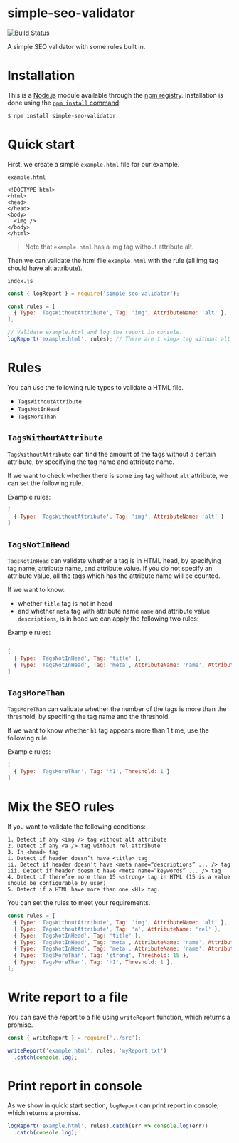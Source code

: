 # simple-seo-validator
[![Build Status](https://travis-ci.org/aldy120/simple-seo-validator.svg?branch=master)](https://travis-ci.org/aldy120/simple-seo-validator)

A simple SEO validator with some rules built in.
# Installation

This is a [Node.js](https://nodejs.org/en/) module available through the
[npm registry](https://www.npmjs.com/). Installation is done using the
[`npm install` command](https://docs.npmjs.com/getting-started/installing-npm-packages-locally):

```sh
$ npm install simple-seo-validator
```


# Quick start
First, we create a simple `example.html` file for our example.

`example.html`
```
<!DOCTYPE html>
<html>
<head>
</head>
<body>
  <img />
</body>
</html>
```
> Note that `example.html` has a img tag without attribute alt.

Then we can validate the html file `example.html` with the rule (all img tag should have alt attribute).

`index.js`
```js
const { logReport } = require('simple-seo-validator');

const rules = [
  { Type: 'TagsWithoutAttribute', Tag: 'img', AttributeName: 'alt' },
];

// Validate example.html and log the report in console.
logReport('example.html', rules); // There are 1 <img> tag without alt attribute.
```

# Rules
You can use the following rule types to validate a HTML file.
- `TagsWithoutAttribute`
- `TagsNotInHead`
- `TagsMoreThan`

## `TagsWithoutAttribute`
`TagsWithoutAttribute` can find the amount of the tags without a certain attribute, by specifying the tag name and attribute name. 

If we want to check whether there is some `img` tag without `alt` attribute, we can set the following rule.

Example rules: 
```js
[
  { Type: 'TagsWithoutAttribute', Tag: 'img', AttributeName: 'alt' }
]
```

## `TagsNotInHead`
`TagsNotInHead` can validate whether a tag is in HTML head, by specifying tag name, attribute name, and attribute value. If you do not specify an attribute value, all the tags which has the attribute name will be counted.

If we want to know:
- whether `title` tag is not in head
- and whether `meta` tag with attribute name `name` and attribute value `descriptions`, is in head
we can apply the following two rules:

Example rules: 
```js

[
  { Type: 'TagsNotInHead', Tag: 'title' },
  { Type: 'TagsNotInHead', Tag: 'meta', AttributeName: 'name', AttributeValue: 'descriptions' }
]
```

## `TagsMoreThan`
`TagsMoreThan` can validate whether the number of the tags is more than the threshold, by specifing the tag name and the threshold.

If we want to know whether `h1` tag appears more than 1 time, use the following rule.

Example rules: 
```js
[
  { Type: 'TagsMoreThan', Tag: 'h1', Threshold: 1 }
]
```

# Mix the SEO rules
If you want to validate the following conditions:
```
1. Detect if any <img /> tag without alt attribute
2. Detect if any <a /> tag without rel attribute
3. In <head> tag
i. Detect if header doesn’t have <title> tag
ii. Detect if header doesn’t have <meta name=“descriptions” ... /> tag
iii. Detect if header doesn’t have <meta name=“keywords” ... /> tag
4. Detect if there’re more than 15 <strong> tag in HTML (15 is a value should be configurable by user)
5. Detect if a HTML have more than one <H1> tag.
```

You can set the rules to meet your requirements.
```js
const rules = [
  { Type: 'TagsWithoutAttribute', Tag: 'img', AttributeName: 'alt' },
  { Type: 'TagsWithoutAttribute', Tag: 'a', AttributeName: 'rel' },
  { Type: 'TagsNotInHead', Tag: 'title' },
  { Type: 'TagsNotInHead', Tag: 'meta', AttributeName: 'name', AttributeValue: 'descriptions' },
  { Type: 'TagsNotInHead', Tag: 'meta', AttributeName: 'name', AttributeValue: 'keywords' },
  { Type: 'TagsMoreThan', Tag: 'strong', Threshold: 15 },
  { Type: 'TagsMoreThan', Tag: 'h1', Threshold: 1 },
];
```

# Write report to a file
You can save the report to a file using `writeReport` function, which returns a promise.
```js
const { writeReport } = require('../src');

writeReport('example.html', rules, 'myReport.txt')
  .catch(console.log);
```

# Print report in console
As we show in quick start section, `logReport` can print report in console, which returns a promise.
```js
logReport('example.html', rules).catch(err => console.log(err))
  .catch(console.log);
```
